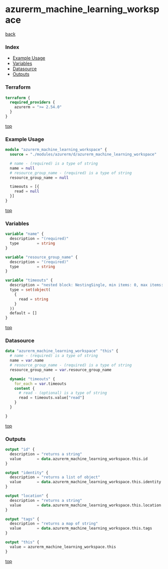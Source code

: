 # azurerm_machine_learning_workspace

[back](../azurerm.md)

### Index

- [Example Usage](#example-usage)
- [Variables](#variables)
- [Datasource](#datasource)
- [Outputs](#outputs)

### Terraform

```terraform
terraform {
  required_providers {
    azurerm = ">= 2.54.0"
  }
}
```

[top](#index)

### Example Usage

```terraform
module "azurerm_machine_learning_workspace" {
  source = "./modules/azurerm/d/azurerm_machine_learning_workspace"

  # name - (required) is a type of string
  name = null
  # resource_group_name - (required) is a type of string
  resource_group_name = null

  timeouts = [{
    read = null
  }]
}
```

[top](#index)

### Variables

```terraform
variable "name" {
  description = "(required)"
  type        = string
}

variable "resource_group_name" {
  description = "(required)"
  type        = string
}

variable "timeouts" {
  description = "nested block: NestingSingle, min items: 0, max items: 0"
  type = set(object(
    {
      read = string
    }
  ))
  default = []
}
```

[top](#index)

### Datasource

```terraform
data "azurerm_machine_learning_workspace" "this" {
  # name - (required) is a type of string
  name = var.name
  # resource_group_name - (required) is a type of string
  resource_group_name = var.resource_group_name

  dynamic "timeouts" {
    for_each = var.timeouts
    content {
      # read - (optional) is a type of string
      read = timeouts.value["read"]
    }
  }

}
```

[top](#index)

### Outputs

```terraform
output "id" {
  description = "returns a string"
  value       = data.azurerm_machine_learning_workspace.this.id
}

output "identity" {
  description = "returns a list of object"
  value       = data.azurerm_machine_learning_workspace.this.identity
}

output "location" {
  description = "returns a string"
  value       = data.azurerm_machine_learning_workspace.this.location
}

output "tags" {
  description = "returns a map of string"
  value       = data.azurerm_machine_learning_workspace.this.tags
}

output "this" {
  value = azurerm_machine_learning_workspace.this
}
```

[top](#index)